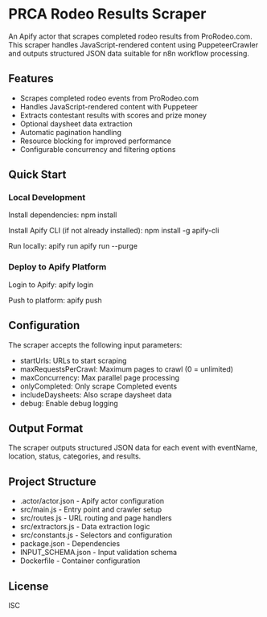 # PRCA Rodeo Results Scraper

An Apify actor that scrapes completed rodeo results from ProRodeo.com. This scraper handles JavaScript-rendered content using PuppeteerCrawler and outputs structured JSON data suitable for n8n workflow processing.

## Features

- Scrapes completed rodeo events from ProRodeo.com
- Handles JavaScript-rendered content with Puppeteer
- Extracts contestant results with scores and prize money
- Optional daysheet data extraction
- Automatic pagination handling
- Resource blocking for improved performance
- Configurable concurrency and filtering options

## Quick Start

### Local Development

Install dependencies:
npm install

Install Apify CLI (if not already installed):
npm install -g apify-cli

Run locally:
apify run
apify run --purge

### Deploy to Apify Platform

Login to Apify:
apify login

Push to platform:
apify push

## Configuration

The scraper accepts the following input parameters:
- startUrls: URLs to start scraping
- maxRequestsPerCrawl: Maximum pages to crawl (0 = unlimited)
- maxConcurrency: Max parallel page processing
- onlyCompleted: Only scrape Completed events
- includeDaysheets: Also scrape daysheet data
- debug: Enable debug logging

## Output Format

The scraper outputs structured JSON data for each event with eventName, location, status, categories, and results.

## Project Structure

- .actor/actor.json - Apify actor configuration
- src/main.js - Entry point and crawler setup
- src/routes.js - URL routing and page handlers
- src/extractors.js - Data extraction logic
- src/constants.js - Selectors and configuration
- package.json - Dependencies
- INPUT_SCHEMA.json - Input validation schema
- Dockerfile - Container configuration

## License

ISC
